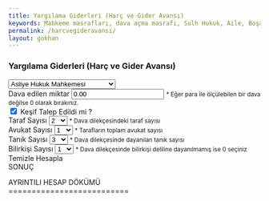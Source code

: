 ```yaml
---
title: Yargılama Giderleri (Harç ve Gider Avansı)
keywords: Mahkeme masrafları, dava açma masrafı, Sulh Hukuk, Aile, Boşanma, İş, Tahliye, İzale, Ortaklığın Giderilmesi, Kadastro, Tüketici, Ticaret, mahkemesi
permalink: /harcvegideravansi/
layout: gokhan
---
```


<div class="card-header">
    <h3 class="card-title">Yargılama Giderleri (Harç ve Gider Avansı)</h3>
</div>
<form id="harcvegider" data-gtm-form-interact-id="0">
    <div class="card-body">
        <div class="mb-3">
            <label class="form-label required"></label>
            <select type="text" class="form-select w-100" placeholder="Mahkeme Seçiniz" id="mahkeme" value="">
                    <option value="0" disabled>Seçiniz</option>
                    <option value="asliye" selected>Asliye Hukuk Mahkemesi</option>
                    <option value="sulh">Sulh Hukuk Mahkemesi</option>
                    <option value="icramah">İcra Mahkemeleri</option>
                    <option value="aile">Aile Mahkemesi</option>
                    <option value="is">İş Mahkemesi</option>
                    <option value="kadastro">Kadastro Mahkemesi</option>
                    <option value="tuketici">Tuketici Mahkemesi</option>
                    <option value="fikri">Fikri ve Sınai Haklar Mahkemesi</option>
                    <option value="ticaret">Ticaret Mahkemesi</option>
            </select>
        </div>
        <div class="mb-3" id="davadegeri">
            <label class="form-label required">Dava edilen miktar</label>  
                <input type="number" class="form-control" data-type="currency" placeholder="Kabul edilen değeri giriniz" value="0.00" name="davamiktar" id="davamiktar">
                <small class="form-hint">* Eğer para ile ölçülebilen bir dava değilse 0 olarak bırakınız.</small>
        </div>
        <div class="form-check form-switch">
            <input class="form-check-input" type="checkbox" id="kesif" name="kesif" checked>
            <label class="form-check-label" for="kesif">Keşif Talep Edildi mi ?</label>
        </div>
        <div class="mb-3">
            <label class="form-label required">Taraf Sayısı</label>
            <select type="text" class="form-select w-100" placeholder="Seçiniz" id="tarafsayisi" value="">
                <option value="1">1</option>
                <option value="2" selected>2</option>
                <option value="3">3</option>
                <option value="4">4</option>
                <option value="5">5</option>
                <option value="6">6</option>
                <option value="7">7</option>
                <option value="8">8</option>
                <option value="9">9</option>
                <option value="10">10</option>
            </select>
            <small class="form-hint">* Dava dilekçesindeki taraf sayısı</a></small>
        </div>
        <div class="mb-3">
            <label class="form-label required">Avukat Sayısı</label>
            <select type="text" class="form-select w-100" placeholder="Seçiniz" id="avukat" value="">
                <option value="0">0</option>
                <option value="1" selected>1</option>
                <option value="2">2</option>
                <option value="3">3</option>
                <option value="4">4</option>
                <option value="5">5</option>
                <option value="6">6</option>
                <option value="7">7</option>
                <option value="8">8</option>
                <option value="9">9</option>
                <option value="10">10</option>
            </select>
            <small class="form-hint">* Tarafların toplam avukat sayısı</small>
        </div> 
        <div class="mb-3">
            <label class="form-label required">Tanık Sayısı</label>
            <select type="text" class="form-select w-100" placeholder="Seçiniz" id="taniksayisi" value="">
                <option value="0">0</option>
                <option value="1">1</option>
                <option value="2">2</option>
                <option value="3" selected>3</option>
                <option value="4">4</option>
                <option value="5">5</option>
                <option value="6">6</option>
                <option value="7">7</option>
                <option value="8">8</option>
                <option value="9">9</option>
                <option value="10">10</option>
            </select>
            <small class="form-hint">* Dava dilekçesinde dayanılan tanık sayısı</small>
        </div>
        <div class="mb-3">
            <label class="form-label required">Bilirkişi Sayısı</label>
            <select type="text" class="form-select w-100" placeholder="Seçiniz" id="bksayisi" value="">
                <option value="0">0</option>
                <option value="1" selected>1</option>
                <option value="2">2</option>
                <option value="3">3</option>
                <option value="4">4</option>
                <option value="5">5</option>
                <option value="6">6</option>
                <option value="7">7</option>
                <option value="8">8</option>
                <option value="9">9</option>
                <option value="10">10</option>
            </select>
            <small class="form-hint">* Dava dilekçesinde bilirkişi deliline dayanılmamış ise 0 seçiniz</small>
        </div>       
    </div>
    <div class="card-footer">
        <a type="submit" class="btn btn-outline-danger w-100" id="avanstemizle" name="avanstemizle">Temizle</a>
        <a type="submit" class="btn btn-outline-primary w-100" id="avanshesapla" name="avanshesapla">Hesapla</a>
    </div>    
    <div class="row justify-content-center">
        <div class="col-lg-12">
            <div class="col-lg-12">
                <div class="card border-primary mb-3">
                    <div class="card-header text-center font-weight-bold text-danger"> SONUÇ </div>
                    <div class="card-body">
                        <p class="card-text text-justify font-weight-bold">AYRINTILI HESAP DÖKÜMÜ<br>==========================</p>
                        <p class="card-text text-justify" id="yargilamadokum"></p>
                    </div>
                </div>
            </div>
        </div>
    </div>
</form>
      
   
                    
